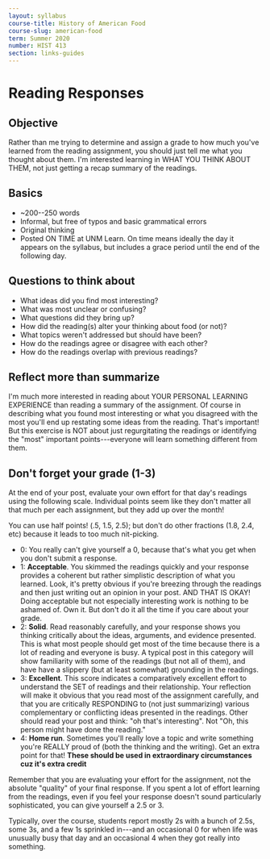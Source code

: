 ```yaml
---
layout: syllabus
course-title: History of American Food
course-slug: american-food
term: Summer 2020
number: HIST 413
section: links-guides
---
```


# Reading Responses

## Objective
Rather than me trying to determine and assign a grade to how much you've learned from the reading assignment, you should just tell me what you thought about them. I'm interested learning in WHAT YOU THINK ABOUT THEM, not just getting a recap summary of the readings.

## Basics
- ~200--250 words
- Informal, but free of typos and basic grammatical errors
- Original thinking
- Posted ON TIME at UNM Learn. On time means ideally the day it appears on the syllabus, but includes a grace period until the end of the following day. 

## Questions to think about
- What ideas did you find most interesting?
- What was most unclear or confusing?
- What questions did they bring up?
- How did the reading(s) alter your thinking about food (or not)?
- What topics weren't addressed but should have been?
- How do the readings agree or disagree with each other?
- How do the readings overlap with previous readings?

## Reflect more than summarize
I'm much more interested in reading about YOUR PERSONAL LEARNING EXPERIENCE than reading a summary of the assignment. Of course in describing what you found most interesting or what you disagreed with the most you'll end up restating some ideas from the reading. That's important! But this exercise is NOT about just regurgitating the readings or identifying the "most" important points---everyone will learn something different from them.

## Don't forget your grade (1-3)
At the end of your post, evaluate your own effort for that day's readings using the following scale. Individual points seem like they don't matter all that much per each assignment, but they add up over the month!

You can use half points! (.5, 1.5, 2.5); but don't do other fractions (1.8, 2.4, etc) because it leads to too much nit-picking.

- 0: You really can't give yourself a 0, because that's what you get when you don't submit a response.
- 1: **Acceptable**. You skimmed the readings quickly and your response provides a coherent but rather simplistic description of what you learned. Look, it's pretty obvious if you're breezing through the readings and then just writing out an opinion in your post. AND THAT IS OKAY! Doing acceptable but not especially interesting work is nothing to be ashamed of. Own it. But don't do it all the time if you care about your grade.
- 2: **Solid**. Read reasonably carefully, and your response shows you thinking critically about the ideas, arguments, and evidence presented. This is what most people should get most of the time because there is a lot of reading and everyone is busy. A typical post in this category will show familiarity with some of the readings (but not all of them), and have have a slippery (but at least somewhat) grounding in the readings.
- 3: **Excellent**. This score indicates a comparatively excellent effort to understand the SET of readings and their relationship. Your reflection will make it obvious that you read most of the assignment carefully, and that you are critically RESPONDING to (not just summarizing) various complementary or conflicting ideas presented in the readings. Other should read your post and think: "oh that's interesting". Not "Oh, this person might have done the reading."
- 4: **Home run**. Sometimes you'll really love a topic and write something you're REALLY proud of (both the thinking and the writing). Get an extra point for that! **These should be used in extraordinary circumstances cuz it's extra credit**

Remember that you are evaluating your effort for the assignment, not the absolute "quality" of your final response. If you spent a lot of effort learning from the readings, even if you feel your response doesn't sound particularly sophisticated, you can give yourself a 2.5 or 3.

Typically, over the course, students report mostly 2s with a bunch of 2.5s, some 3s, and a few 1s sprinkled in---and an occasional 0 for when life was unusually busy that day and an occasional 4 when they got really into something.
